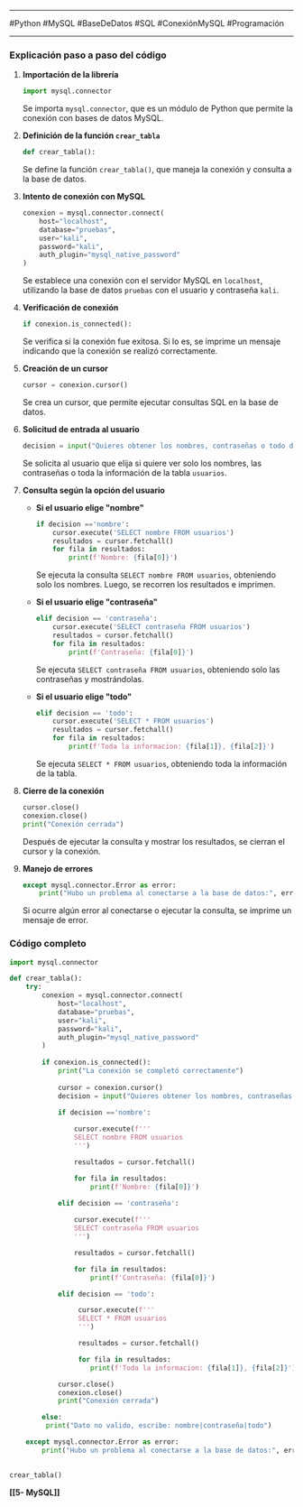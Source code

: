 
---

#Python #MySQL #BaseDeDatos #SQL #ConexiónMySQL #Programación

---

### Explicación paso a paso del código

1. **Importación de la librería**
    
    ```python
    import mysql.connector
    ```
    
    Se importa `mysql.connector`, que es un módulo de Python que permite la conexión con bases de datos MySQL.
    
2. **Definición de la función `crear_tabla`**
    
    ```python
    def crear_tabla():
    ```
    
    Se define la función `crear_tabla()`, que maneja la conexión y consulta a la base de datos.
    
3. **Intento de conexión con MySQL**
    
    ```python
    conexion = mysql.connector.connect(
        host="localhost",
        database="pruebas",
        user="kali",
        password="kali",  
        auth_plugin="mysql_native_password"
    )
    ```
    
    Se establece una conexión con el servidor MySQL en `localhost`, utilizando la base de datos `pruebas` con el usuario y contraseña `kali`.
    
4. **Verificación de conexión**
    
    ```python
    if conexion.is_connected():
    ```
    
    Se verifica si la conexión fue exitosa. Si lo es, se imprime un mensaje indicando que la conexión se realizó correctamente.
    
5. **Creación de un cursor**
    
    ```python
    cursor = conexion.cursor()
    ```
    
    Se crea un cursor, que permite ejecutar consultas SQL en la base de datos.
    
6. **Solicitud de entrada al usuario**
    
    ```python
    decision = input("Quieres obtener los nombres, contraseñas o todo de la base de datos? nombre|contraseña|todo: ")
    ```
    
    Se solicita al usuario que elija si quiere ver solo los nombres, las contraseñas o toda la información de la tabla `usuarios`.
    
7. **Consulta según la opción del usuario**
    
    - **Si el usuario elige "nombre"**
        
        ```python
        if decision =='nombre':
            cursor.execute('SELECT nombre FROM usuarios')
            resultados = cursor.fetchall()
            for fila in resultados:
                print(f'Nombre: {fila[0]}')
        ```
        
        Se ejecuta la consulta `SELECT nombre FROM usuarios`, obteniendo solo los nombres. Luego, se recorren los resultados e imprimen.
        
    - **Si el usuario elige "contraseña"**
        
        ```python
        elif decision == 'contraseña':
            cursor.execute('SELECT contraseña FROM usuarios')
            resultados = cursor.fetchall()
            for fila in resultados:
                print(f'Contraseña: {fila[0]}')
        ```
        
        Se ejecuta `SELECT contraseña FROM usuarios`, obteniendo solo las contraseñas y mostrándolas.
        
    - **Si el usuario elige "todo"**
        
        ```python
        elif decision == 'todo':
            cursor.execute('SELECT * FROM usuarios')
            resultados = cursor.fetchall()
            for fila in resultados:
                print(f'Toda la informacion: {fila[1]}, {fila[2]}')
        ```
        
        Se ejecuta `SELECT * FROM usuarios`, obteniendo toda la información de la tabla.
        
8. **Cierre de la conexión**
    
    ```python
    cursor.close()
    conexion.close()
    print("Conexión cerrada")
    ```
    
    Después de ejecutar la consulta y mostrar los resultados, se cierran el cursor y la conexión.
    
9. **Manejo de errores**
    
    ```python
    except mysql.connector.Error as error: 
        print("Hubo un problema al conectarse a la base de datos:", error)
    ```
    
    Si ocurre algún error al conectarse o ejecutar la consulta, se imprime un mensaje de error.

### Código completo

```python
import mysql.connector

def crear_tabla():
    try:
        conexion = mysql.connector.connect(
            host="localhost",
            database="pruebas",
            user="kali",
            password="kali",  
            auth_plugin="mysql_native_password"
        )
        
        if conexion.is_connected():
            print("La conexión se completó correctamente")
            
            cursor = conexion.cursor()
            decision = input("Quieres obtener los nombres, contraseñas o todo de la base de datos? nombre|contraseña|todo: ")
            
            if decision =='nombre':

                cursor.execute(f'''
                SELECT nombre FROM usuarios
                ''')

                resultados = cursor.fetchall()

                for fila in resultados:
                    print(f'Nombre: {fila[0]}')
            
            elif decision == 'contraseña':

                cursor.execute(f'''
                SELECT contraseña FROM usuarios
                ''')

                resultados = cursor.fetchall()

                for fila in resultados:
                    print(f'Contraseña: {fila[0]}')

            elif decision == 'todo':

                 cursor.execute(f'''
                 SELECT * FROM usuarios
                 ''')

                 resultados = cursor.fetchall()

                 for fila in resultados:
                    print(f'Toda la informacion: {fila[1]}, {fila[2]}')

            cursor.close()
            conexion.close()
            print("Conexión cerrada")

        else:
         print("Dato no valido, escribe: nombre|contraseña|todo")

    except mysql.connector.Error as error: 
        print("Hubo un problema al conectarse a la base de datos:", error)
     

crear_tabla()
```





 **[[5- MySQL]]**